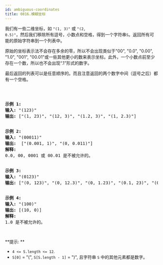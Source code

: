 ```yaml
---
id: ambiguous-coordinates
title: 0816.模糊坐标
---
```

我们有一些二维坐标，如 <code>&#34;(1, 3)&#34;</code> 或 <code>&#34;(2, 0.5)&#34;</code>，然后我们移除所有逗号，小数点和空格，得到一个字符串<code>S</code>。返回所有可能的原始字符串到一个列表中。

原始的坐标表示法不会存在多余的零，所以不会出现类似于&#34;00&#34;, &#34;0.0&#34;, &#34;0.00&#34;, &#34;1.0&#34;, &#34;001&#34;, &#34;00.01&#34;或一些其他更小的数来表示坐标。此外，一个小数点前至少存在一个数，所以也不会出现“.1”形式的数字。

最后返回的列表可以是任意顺序的。而且注意返回的两个数字中间（逗号之后）都有一个空格。

 


<pre><br/><strong>示例 1:</strong><br/><strong>输入:</strong> &#34;(123)&#34;<br/><strong>输出:</strong> [&#34;(1, 23)&#34;, &#34;(12, 3)&#34;, &#34;(1.2, 3)&#34;, &#34;(1, 2.3)&#34;]<br/></pre>


<pre><br/><strong>示例 2:</strong><br/><strong>输入:</strong> &#34;(00011)&#34;<br/><strong>输出:</strong>  [&#34;(0.001, 1)&#34;, &#34;(0, 0.011)&#34;]<br/><strong>解释:</strong> <br/>0.0, 00, 0001 或 00.01 是不被允许的。<br/></pre>


<pre><br/><strong>示例 3:</strong><br/><strong>输入:</strong> &#34;(0123)&#34;<br/><strong>输出:</strong> [&#34;(0, 123)&#34;, &#34;(0, 12.3)&#34;, &#34;(0, 1.23)&#34;, &#34;(0.1, 23)&#34;, &#34;(0.1, 2.3)&#34;, &#34;(0.12, 3)&#34;]<br/></pre>


<pre><br/><strong>示例 4:</strong><br/><strong>输入:</strong> &#34;(100)&#34;<br/><strong>输出:</strong> [(10, 0)]<br/><strong>解释:</strong> <br/>1.0 是不被允许的。<br/></pre>

 

**提示: **


- <code>4 &lt;= S.length &lt;= 12</code>.
- <code>S[0]</code> = &#34;(&#34;, <code>S[S.length - 1]</code> = &#34;)&#34;, 且字符串 <code>S</code> 中的其他元素都是数字。

 

